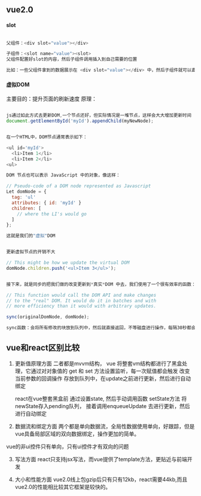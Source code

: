 ## vue2.0

#### slot

```javascript

父组件：<div slot="value"></div>

子组件：<slot name="value"><slot>
父组件配置好slot的内容，然后子组件调用插入到自己需要的位置

比如：一些父组件拿到的数据展示在 <div slot="value"></div> 中，然后子组件就可以直接拿去展示
```


#### 虚拟DOM
主要目的：提升页面的刷新速度
原理：

```javascript

js通过如此方式去更新DOM,一个节点还好，但实际情况是一堆节点，这样会大大增加更新时间
document.getElementById('myId').appendChild(myNewNode);


在一个HTML中，DOM节点通常表示如下：

<ul id='myId'>
  <li>Item 1</li>
  <li>Item 2</li>
<ul>

DOM 节点也可以表示 JavaScript 中的对象，像这样：

// Pseudo-code of a DOM node represented as Javascript
Let domNode = {
  tag: 'ul'
  attributes: { id: 'myId' }
  children: [
    // where the LI's would go
  ]
};

这就是我们的"虚拟"DOM


更新虚拟节点的开销不大

// This might be how we update the virtual DOM
domNode.children.push('<ul>Item 3</ul>');


接下来，就是同步的把我们做的改变更新到*真实*DOM 中去，我们使用了一个很有效率的函数：

// This function would call the DOM API and make changes
// to the "real" DOM. It would do it in batches and with
// more efficiency than it would with arbitrary updates.

sync(originalDomNode, domNode);

sync函数：会将所有修改的块放到队列中，然后就直接返回，不等磁盘进行操作，每隔30秒都会周期性调用一次。

```


## vue和react区别比较
1. 更新值原理方面
   二者都是mvvm结构，
   vue 将整套vm结构都进行了黑盒处理，它通过对对象值的 get 和 set 方法设置监听，每一次赋值都会触发 改变当前参数的回调操作 存放到队列中，在update之前进行更新，然后进行自动绑定

   react在vue整套黑盒前 通过设置state, 然后手动调用函数 setState方法 将 newState存入pending队列， 接着调用enqueueUpdate 去进行更新，然后进行自动绑定

2. 数据流和绑定方面
两个都是单向数据流，全局性数据使用单向，好跟踪，但是vue具备局部区域的双向数据绑定，操作更加的简单。

vue的非ui控件只有单向，只有ui控件才有双向的问题

3. 写法方面
react只支持jsx写法，而vue提供了template方法，更贴近与前端开发

4. 大小和性能方面
vue2.0线上包gzip后只有只有12kb，react需要44kb,而且vue2.0的性能相比较其它框架是较快的。
